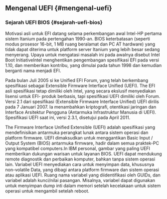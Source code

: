 ## Mengenal UEFI {#mengenal-uefi}

### Sejarah UEFI BIOS {#sejarah-uefi-bios}

Motivasi asli untuk EFI datang selama perkembangan awal Intel-HP pertama sistem Itanium pada pertengahan 1990-an. BIOS keterbatasan (seperti modus prosesor 16-bit, 1 MB ruang beralamat dan PC AT hardware) yang tidak dapat diterima untuk platform server Itanium yang lebih besar sedang menyerang. Upaya untuk mengatasi masalah ini pada awalnya disebut Intel Boot InitiativeIntel menghentikan pengembangan spesifikasi EFI pada versi 1.10, dan memberikan kontribu, yang dimulai pada tahun 1998 dan kemudian berganti nama menjadi EFI.

Pada bulan Juli 2005 si ke Unified EFI Forum, yang telah berkembang spesifikasi sebagai Extensible Firmware Interface Unified (UEFI). The EFI asli spesifikasi tetap dimiliki oleh Intel, yang secara ekslusif menyediakan lisensi untuk EFI- produk berbasis, tapi spesifikasi UEFI dimiliki oleh Forum. Versi 2.1 dari spesifikasi (Extensible Firmware Interface Unified) UEFI dirilis pada 7 Januari 2007\. Ia menambahkan kriptografi, otentikasi jaringan dan Interface Arsitektur Pengguna (Antarmuka Infrastruktur Manusia di UEFI). Spesifikasi UEFI saat ini, versi 2.3.1, disetujui pada April 2011.

The Firmware Interface Unified Extensible (UEFI) adalah spesifikasi yang mendefinisikan antarmuka perangkat lunak antara sistem operasi dan platform firmware. UEFI dimaksudkan untuk menggantikan Basic Input / Output System (BIOS) antarmuka firmware, hadir dalam semua praktek-PC yang kompatibel computers.In IBM personal, gambar yang paling UEFI memberikan dukungan warisan untuk layanan BIOS. UEFI dapat mendukung remote diagnostik dan perbaikan komputer, bahkan tanpa sistem operasi lain. Variabel UEFI menyediakan cara untuk menyimpan data, khususnya non-volatile Data, yang dibagi antara platform firmware dan sistem operasi atau aplikasi UEFI. Ruang nama variabel yang diidentifikasi oleh GUIDs, dan variabel adalah kunci/nilai pasangan. Misalnya, variabel dapat digunakan untuk menyimpan dump inti dalam memori setelah kecelakaan untuk sistem operasi untuk mengambil setelah reboot.